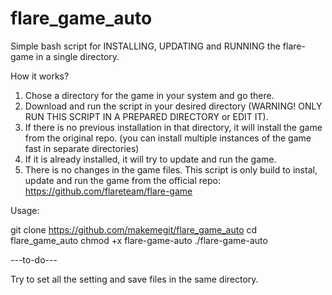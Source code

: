# flare_game_auto

Simple bash script for INSTALLING, UPDATING and RUNNING the flare-game in a single directory.

How it works?

1. Chose a directory for the game in your system and go there.
2. Download and run the script in your desired directory (WARNING! ONLY RUN THIS SCRIPT IN A PREPARED DIRECTORY or EDIT IT).
3. If there is no previous installation in that directory, it will install the game from the original repo. (you can install multiple instances of the game fast in separate directories)
4. If it is already installed, it will try to update and run the game.
5. There is no changes in the game files. This script is only build to instal, update and run the game from the official repo:
https://github.com/flareteam/flare-game


Usage:

git clone https://github.com/makemegit/flare_game_auto
cd flare_game_auto
chmod +x flare-game-auto
./flare-game-auto


---to-do---

Try to set all the setting and save files in the same directory.
